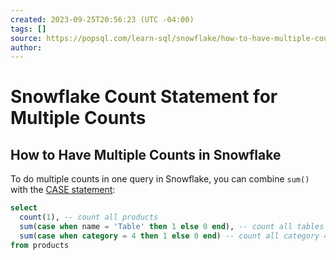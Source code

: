 ```yaml
---
created: 2023-09-25T20:56:23 (UTC -04:00)
tags: []
source: https://popsql.com/learn-sql/snowflake/how-to-have-multiple-counts-in-snowflake
author: 
---
```


# Snowflake Count Statement for Multiple Counts
## How to Have Multiple Counts in Snowflake

To do multiple counts in one query in Snowflake, you can combine `sum()` with the [CASE statement](https://popsql.com/learn-sql/snowflake/how-to-write-a-case-statement-in-snowflake/):

```sql
select
  count(1), -- count all products
  sum(case when name = 'Table' then 1 else 0 end), -- count all tables
  sum(case when category = 4 then 1 else 0 end) -- count all category 4 products
from products
```
